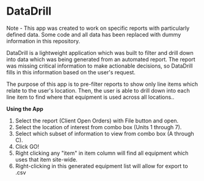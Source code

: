 # DataDrill
<p>Note - This app was created to work on specific reports with particularly defined data. Some code and all data has been replaced with dummy information in this repository.</p>

<p>DataDrill is a lightweight application which was built to filter and drill down into data which was being generated from an automated report. The report was missing critical information to make actionable decisions, so DataDrill fills in this information based on the user's request.</p>

<p>The purpose of this app is to pre-filter reports to show only line items which relate to the user's location. Then, the user is able to drill down into each line item to find where that equipment is used across all locations..</p>

<b> Using the App </b>
<ol>
  <li>Select the report (Client Open Orders) with File button and open.</li>
  <li>Select the location of interest from combo box (Units 1 through 7).</li>
  <li>Select which subset of information to view from combo box (A through C).</li>
  <li>Click GO!</li>
  <li>Right clicking any "item" in item column will find all equipment which uses that item site-wide.<br>
  <li>Right-clicking in this generated equipment list will allow for export to .csv</li>
</ol>

